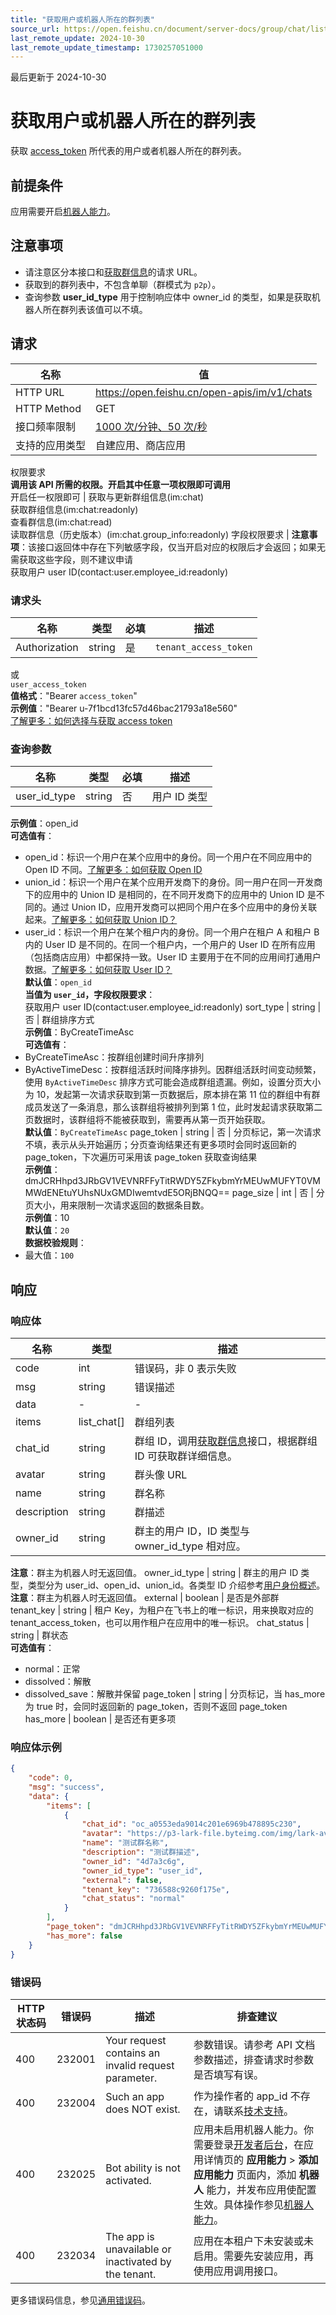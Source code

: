 ```yaml
---
title: "获取用户或机器人所在的群列表"
source_url: https://open.feishu.cn/document/server-docs/group/chat/list
last_remote_update: 2024-10-30
last_remote_update_timestamp: 1730257051000
---
```

最后更新于 2024-10-30

# 获取用户或机器人所在的群列表

获取 [access_token](https://open.feishu.cn/document/uAjLw4CM/ugTN1YjL4UTN24CO1UjN/trouble-shooting/how-to-choose-which-type-of-token-to-use) 所代表的用户或者机器人所在的群列表。

## 前提条件

应用需要开启[机器人能力](https://open.feishu.cn/document/uAjLw4CM/ugTN1YjL4UTN24CO1UjN/trouble-shooting/how-to-enable-bot-ability)。

## 注意事项

- 请注意区分本接口和[获取群信息](https://open.feishu.cn/document/uAjLw4CM/ukTMukTMukTM/reference/im-v1/chat/get)的请求 URL。
- 获取到的群列表中，不包含单聊（群模式为 `p2p`）。
- 查询参数  **user_id_type** 用于控制响应体中 owner_id 的类型，如果是获取机器人所在群列表该值可以不填。

## 请求
名称 | 值
---|---
HTTP URL | https://open.feishu.cn/open-apis/im/v1/chats
HTTP Method | GET
接口频率限制 | [1000 次/分钟、50 次/秒](https://open.feishu.cn/document/ukTMukTMukTM/uUzN04SN3QjL1cDN)
支持的应用类型 | 自建应用、商店应用
权限要求  
            **调用该 API 所需的权限。开启其中任意一项权限即可调用**  
            开启任一权限即可 | 获取与更新群组信息(im:chat)  
            获取群组信息(im:chat:readonly)  
            查看群信息(im:chat:read)  
            读取群信息（历史版本）(im:chat.group_info:readonly)
字段权限要求 | **注意事项**：该接口返回体中存在下列敏感字段，仅当开启对应的权限后才会返回；如果无需获取这些字段，则不建议申请  
        获取用户 user ID(contact:user.employee_id:readonly)

### 请求头

名称 | 类型 | 必填 | 描述
--- | --- | --- | ---
Authorization | string | 是 | `tenant_access_token`  
或  
`user_access_token`  
**值格式**："Bearer `access_token`"  
**示例值**："Bearer u-7f1bcd13fc57d46bac21793a18e560"  
[了解更多：如何选择与获取 access token](https://open.feishu.cn/document/uAjLw4CM/ugTN1YjL4UTN24CO1UjN/trouble-shooting/how-to-choose-which-type-of-token-to-use)

### 查询参数

名称 | 类型 | 必填 | 描述
--- | --- | --- | ---
user_id_type | string | 否 | 用户 ID 类型  
**示例值**：open_id  
**可选值有**：  
- open_id：标识一个用户在某个应用中的身份。同一个用户在不同应用中的 Open ID 不同。[了解更多：如何获取 Open ID](https://open.feishu.cn/document/uAjLw4CM/ugTN1YjL4UTN24CO1UjN/trouble-shooting/how-to-obtain-openid)  
- union_id：标识一个用户在某个应用开发商下的身份。同一用户在同一开发商下的应用中的 Union ID 是相同的，在不同开发商下的应用中的 Union ID 是不同的。通过 Union ID，应用开发商可以把同个用户在多个应用中的身份关联起来。[了解更多：如何获取 Union ID？](https://open.feishu.cn/document/uAjLw4CM/ugTN1YjL4UTN24CO1UjN/trouble-shooting/how-to-obtain-union-id)  
- user_id：标识一个用户在某个租户内的身份。同一个用户在租户 A 和租户 B 内的 User ID 是不同的。在同一个租户内，一个用户的 User ID 在所有应用（包括商店应用）中都保持一致。User ID 主要用于在不同的应用间打通用户数据。[了解更多：如何获取 User ID？](https://open.feishu.cn/document/uAjLw4CM/ugTN1YjL4UTN24CO1UjN/trouble-shooting/how-to-obtain-user-id)  
**默认值**：`open_id`  
**当值为 `user_id`，字段权限要求**：  
获取用户 user ID(contact:user.employee_id:readonly)
sort_type | string | 否 | 群组排序方式  
**示例值**：ByCreateTimeAsc  
**可选值有**：  
- ByCreateTimeAsc：按群组创建时间升序排列  
- ByActiveTimeDesc：按群组活跃时间降序排列。因群组活跃时间变动频繁，使用 `ByActiveTimeDesc` 排序方式可能会造成群组遗漏。例如，设置分页大小为 10，发起第一次请求获取到第一页数据后，原本排在第 11 位的群组中有群成员发送了一条消息，那么该群组将被排列到第 1 位，此时发起请求获取第二页数据时，该群组将不能被获取到，需要再从第一页开始获取。  
**默认值**：`ByCreateTimeAsc`
page_token | string | 否 | 分页标记，第一次请求不填，表示从头开始遍历；分页查询结果还有更多项时会同时返回新的 page_token，下次遍历可采用该 page_token 获取查询结果  
**示例值**：dmJCRHhpd3JRbGV1VEVNRFFyTitRWDY5ZFkybmYrMEUwMUFYT0VMMWdENEtuYUhsNUxGMDIwemtvdE5ORjBNQQ==
page_size | int | 否 | 分页大小，用来限制一次请求返回的数据条目数。  
**示例值**：10  
**默认值**：`20`  
**数据校验规则**：  
- 最大值：`100`

## 响应

### 响应体

名称 | 类型 | 描述
--- | --- | ---
code | int | 错误码，非 0 表示失败
msg | string | 错误描述
data | \- | \-
items | list_chat\[\] | 群组列表
chat_id | string | 群组 ID，调用[获取群信息](https://open.feishu.cn/document/uAjLw4CM/ukTMukTMukTM/reference/im-v1/chat/get)接口，根据群组 ID 可获取群详细信息。
avatar | string | 群头像 URL
name | string | 群名称
description | string | 群描述
owner_id | string | 群主的用户 ID，ID 类型与 owner_id_type 相对应。  
**注意**：群主为机器人时无返回值。
owner_id_type | string | 群主的用户 ID 类型，类型分为 user_id、open_id、union_id。各类型 ID 介绍参考[用户身份概述](https://open.feishu.cn/document/home/user-identity-introduction/introduction)。  
**注意**：群主为机器人时无返回值。
external | boolean | 是否是外部群
tenant_key | string | 租户 Key，为租户在飞书上的唯一标识，用来换取对应的tenant_access_token，也可以用作租户在应用中的唯一标识。
chat_status | string | 群状态  
**可选值有**：  
- normal：正常  
- dissolved：解散  
- dissolved_save：解散并保留
page_token | string | 分页标记，当 has_more 为 true 时，会同时返回新的 page_token，否则不返回 page_token
has_more | boolean | 是否还有更多项

### 响应体示例
```json
{
    "code": 0,
    "msg": "success",
    "data": {
        "items": [
            {
                "chat_id": "oc_a0553eda9014c201e6969b478895c230",
                "avatar": "https://p3-lark-file.byteimg.com/img/lark-avatar-staging/default-avatar_44ae0ca3-e140-494b-956f-78091e348435~100x100.jpg",
                "name": "测试群名称",
                "description": "测试群描述",
                "owner_id": "4d7a3c6g",
                "owner_id_type": "user_id",
                "external": false,
                "tenant_key": "736588c9260f175e",
                "chat_status": "normal"
            }
        ],
        "page_token": "dmJCRHhpd3JRbGV1VEVNRFFyTitRWDY5ZFkybmYrMEUwMUFYT0VMMWdENEtuYUhsNUxGMDIwemtvdE5ORjBNQQ==",
        "has_more": false
    }
}
```

### 错误码

HTTP状态码 | 错误码 | 描述 | 排查建议
--- | --- | --- | ---
400 | 232001 | Your request contains an invalid request parameter. | 参数错误。请参考 API 文档参数描述，排查请求时参数是否填写有误。
400 | 232004 | Such an app does NOT exist. | 作为操作者的 app_id 不存在，请联系[技术支持](https://applink.feishu.cn/TLJsX982)。
400 | 232025 | Bot ability is not activated. | 应用未启用机器人能力。你需要登录[开发者后台](https://open.feishu.cn/app)，在应用详情页的 **应用能力** > **添加应用能力** 页面内，添加 **机器人** 能力，并发布应用使配置生效。具体操作参见[机器人能力](https://open.feishu.cn/document/uAjLw4CM/ugTN1YjL4UTN24CO1UjN/trouble-shooting/how-to-enable-bot-ability)。
400 | 232034 | The app is unavailable or inactivated by the tenant. | 应用在本租户下未安装或未启用。需要先安装应用，再使用应用调用接口。

更多错误码信息，参见[通用错误码](https://open.feishu.cn/document/ukTMukTMukTM/ugjM14COyUjL4ITN)。

